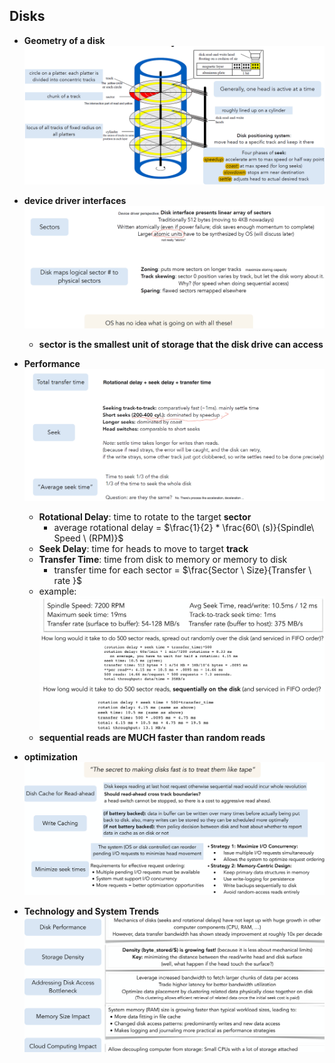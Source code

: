 ## Disks

- **Geometry of a disk**
  ![alt text](image-68.png)

- **device driver interfaces**
  ![alt text](image-70.png)
  - **sector is the smallest unit of storage that the disk drive can access**

- **Performance**
  ![alt text](image-69.png)
  - **Rotational Delay**: time to rotate to the target **sector**
    - average rotational delay = $\frac{1}{2} * \frac{60\ (s)}{Spindle\  Speed \ (RPM)}$
  - **Seek Delay**: time for heads to move to target **track**
  - **Transfer Time**: time from disk to memory or memory to disk
    - transfer time for each sector = $\frac{Sector \ Size}{Transfer \ rate }$
  - example:
    ![alt text](image-71.png)
    ![alt text](image-72.png)
    ![alt text](image-73.png)
  - **sequential reads are MUCH faster than random reads**

- **optimization**
  ![alt text](image-74.png)

- **Technology and System Trends**
  ![alt text](image-75.png)